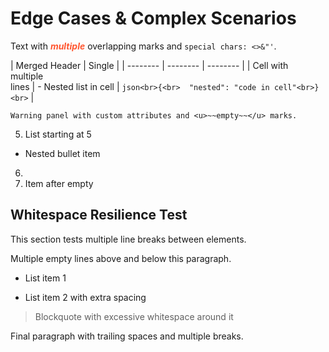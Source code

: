 # Edge Cases & Complex Scenarios <!-- adf:heading attrs='{"customId":"main-heading","anchor":true}' -->

Text with <span style="color: #FF5630">***multiple***</span> overlapping marks and `special chars: <>&"'`.

| Merged Header <!-- colspan=2 --><!-- adf:tableHeader attrs='{"rowspan":1,"colwidth":[150,200]}' --> | Single |
| -------- | -------- | -------- |
| Cell with<br>multiple<br>lines | - Nested list in cell | ```json<br>{<br>  "nested": "code in cell"<br>}<br>``` |
<!-- adf:table attrs='{"isNumberColumnEnabled":true,"layout":"full-width"}' -->

~~~panel type=warning attrs='{"customData":"test-value","priority":1}'
Warning panel with custom attributes and <u>~~empty~~</u> marks.
~~~

5. List starting at 5

  - Nested bullet item
6. 
7. Item after empty

## Whitespace Resilience Test

This section tests multiple line breaks between elements.


Multiple empty lines above and below this paragraph.


- List item 1


- List item 2 with extra spacing


> Blockquote with excessive whitespace around it


Final paragraph with trailing spaces and multiple breaks.